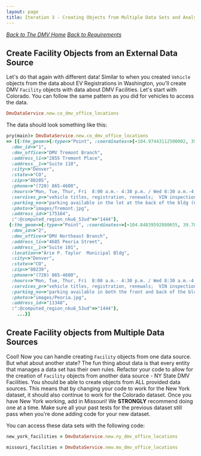 ```yaml
---
layout: page
title: Iteration 3 - Creating Objects from Multiple Data Sets and Analyzing Our Data
---
```


_[Back to The DMV Home](./index)_
_[Back to Requirements](./requirements)_

## Create Facility Objects from an External Data Source

Let's do that again with different data! Similar to when you created `Vehicle` objects from the data about EV Registrations in Washington, you'll create DMV `Facility` objects with data about DMV Facilities. Let's start with Colorado. You can follow the same pattern as you did for vehicles to access the data.

```ruby
DmvDataService.new.co_dmv_office_locations
```

The data should look something like this:
```ruby
pry(main)> DmvDataService.new.co_dmv_office_locations
=> [{:the_geom=>{:type=>"Point", :coordinates=>[-104.97443112500002, 39.75525297420336]},
  :dmv_id=>"1",
  :dmv_office=>"DMV Tremont Branch",
  :address_li=>"2855 Tremont Place",
  :address__1=>"Suite 118",
  :city=>"Denver",
  :state=>"CO",
  :zip=>"80205",
  :phone=>"(720) 865-4600",
  :hours=>"Mon, Tue, Thur, Fri  8:00 a.m.- 4:30 p.m. / Wed 8:30 a.m.-4:30 p.m.",
  :services_p=>"vehicle titles, registration, renewals;  VIN inspections",
  :parking_no=>"parking available in the lot at the back of the bldg (Glenarm Street)",
  :photo=>"images/Tremont.jpg",
  :address_id=>"175164",
  :":@computed_region_nku6_53ud"=>"1444"},
 {:the_geom=>{:type=>"Point", :coordinates=>[-104.84839592880655, 39.78135984611333]},
  :dmv_id=>"2",
  :dmv_office=>"DMV Northeast Branch",
  :address_li=>"4685 Peoria Street",
  :address__1=>"Suite 101",
  :location=>"Arie P. Taylor  Municipal Bldg",
  :city=>"Denver",
  :state=>"CO",
  :zip=>"80239",
  :phone=>"(720) 865-4600",
  :hours=>"Mon, Tue, Thur, Fri  8:00 a.m.- 4:30 p.m. / Wed 8:30 a.m.-4:30 p.m.",
  :services_p=>"vehicle titles, registration, renewals;  VIN inspections",
  :parking_no=>"parking available in both the front and back of the bldg; also on Paris Street",
  :photo=>"images/Peoria.jpg",
  :address_id=>"11348",
  :":@computed_region_nku6_53ud"=>"1444"},
    ...}]
```

## Create Facility objects from Multiple Data Sources

Cool! Now you can handle creating `Facility` objects from one data source. But what about another state? The fun thing about data is that every entity that manages a data set has their own rules. Refactor your code to allow for the creation of `Facility` objects from another data source - NY State DMV Facilities. You should be able to create objects from ALL provided data sources. This means that by changing your code to work for the New York dataset, it should also continue to work for the Colorado dataset. Once you have New York working, add in Missouri! We **STRONGLY** recommend doing one at a time. Make sure all your past tests for the previous dataset still pass when you're done adding code for your new dataset.

You can access these data sets with the following code:

```ruby
new_york_facilities = DmvDataService.new.ny_dmv_office_locations

missouri_facilities = DmvDataService.new.mo_dmv_office_locations
```
